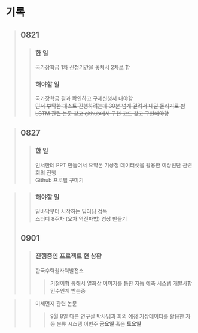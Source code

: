 # 기록

> ## 0821
>> ### 한 일
>> 국가장학금 1차 신청기간을 놓쳐서 2차로 함
>> ### 해야할 일
>> 국가장학금 결과 확인하고 구제신청서 내야함   
>> ~~인서 부탁한 테스트 진행하려는데 30분 넘게 걸려서 내일 돌리기로 함~~   
>> ~~LSTM 관련 논문 찾고 github에서 구현 코드 찾고 구현해야함~~

> ## 0827
>> ### 한 일
>> 인서한테 PPT 만들어서 요약본 
>> 기상청 데이터셋을 활용한 이상진단 관련 회의 진행   
>> Github 프로필 꾸미기

>> ### 해야할 일
>> 밑바닥부터 시작하는 딥러닝 정독   
>> 스터디 8주차 (오차 역전파법) 영상 만들기
> ## 0901
>> ### 진행중인 프로젝트 현 상황
>> 한국수력원자력발전소
>>> 기철이형 통해서 열화상 이미지를 통한 자동 예측 시스템 개발사항 인수인계 받는중

>> 미세먼지 관련 논문
>>> 9월 8일 다른 연구실 박사님과 회의 예정
>> 기상데이터를 활용한 자동 분류 시스템
>>> 이번주 __금요일__ 혹은 __토요일__
